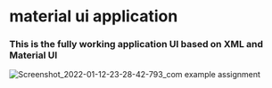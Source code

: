 # material ui application

### This is the fully working application UI based on XML and Material UI



![Screenshot_2022-01-12-23-28-42-793_com example assignment](https://user-images.githubusercontent.com/73828505/149197529-2dd7a373-001f-4947-8d45-9174ece502d2.jpg)
